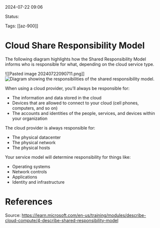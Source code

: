 2024-07-22 09:06

Status:

Tags: [[az-900]]

# Cloud Share Responsibility Model
The following diagram highlights how the Shared Responsibility Model informs who is responsible for what, depending on the cloud service type.

![[Pasted image 20240722090711.png]]
![Diagram showing the responsibilities of the shared responsibility model.](https://learn.microsoft.com/en-us/training/wwl-azure/describe-cloud-compute/media/shared-responsibility-b3829bfe.svg)

When using a cloud provider, you’ll always be responsible for:

- The information and data stored in the cloud
- Devices that are allowed to connect to your cloud (cell phones, computers, and so on)
- The accounts and identities of the people, services, and devices within your organization

The cloud provider is always responsible for:

- The physical datacenter
- The physical network
- The physical hosts

Your service model will determine responsibility for things like:

- Operating systems
- Network controls
- Applications
- Identity and infrastructure

# References
Source: https://learn.microsoft.com/en-us/training/modules/describe-cloud-compute/4-describe-shared-responsibility-model